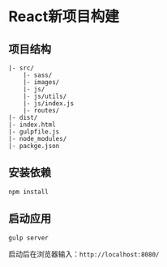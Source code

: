 # React新项目构建

## 项目结构

```
|- src/
    |- sass/
    |- images/
    |- js/
    |- js/utils/
    |- js/index.js
    |- routes/
|- dist/
|- index.html
|- gulpfile.js
|- node_modules/
|- packge.json
```

## 安装依赖

```shell
npm install
```

## 启动应用

```
gulp server
```

启动后在浏览器输入：`http://localhost:8080/`
